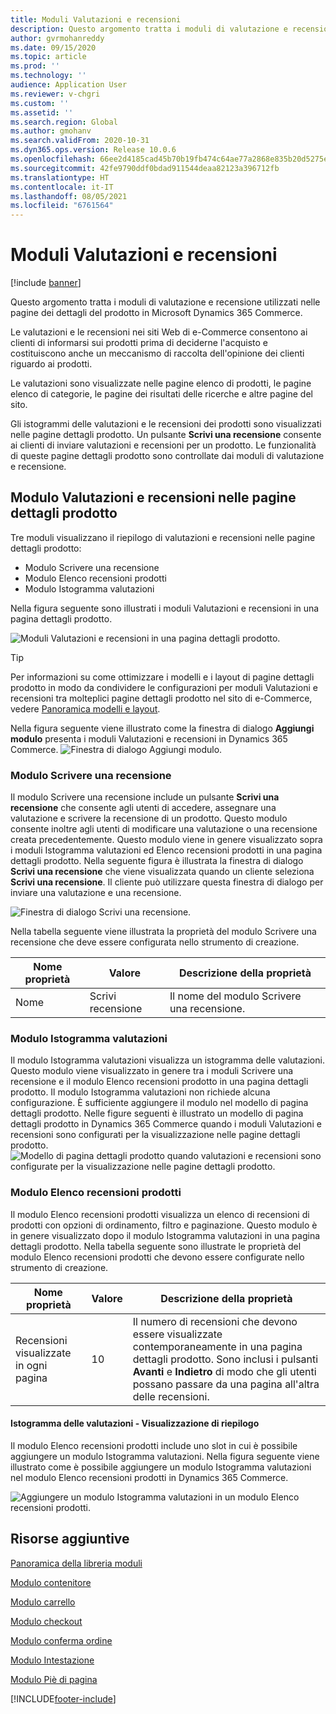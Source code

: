 ```yaml
---
title: Moduli Valutazioni e recensioni
description: Questo argomento tratta i moduli di valutazione e recensione utilizzati nelle pagine dei dettagli del prodotto in Microsoft Dynamics 365 Commerce.
author: gvrmohanreddy
ms.date: 09/15/2020
ms.topic: article
ms.prod: ''
ms.technology: ''
audience: Application User
ms.reviewer: v-chgri
ms.custom: ''
ms.assetid: ''
ms.search.region: Global
ms.author: gmohanv
ms.search.validFrom: 2020-10-31
ms.dyn365.ops.version: Release 10.0.6
ms.openlocfilehash: 66ee2d4185cad45b70b19fb474c64ae77a2868e835b20d5275e21610c0150370
ms.sourcegitcommit: 42fe9790ddf0bdad911544deaa82123a396712fb
ms.translationtype: HT
ms.contentlocale: it-IT
ms.lasthandoff: 08/05/2021
ms.locfileid: "6761564"
---
```

# <a name="ratings-and-reviews-modules"></a>Moduli Valutazioni e recensioni

[!include [banner](includes/banner.md)]

Questo argomento tratta i moduli di valutazione e recensione utilizzati nelle pagine dei dettagli del prodotto in Microsoft Dynamics 365 Commerce.

Le valutazioni e le recensioni nei siti Web di e-Commerce consentono ai clienti di informarsi sui prodotti prima di deciderne l'acquisto e costituiscono anche un meccanismo di raccolta dell'opinione dei clienti riguardo ai prodotti. 

Le valutazioni sono visualizzate nelle pagine elenco di prodotti, le pagine elenco di categorie, le pagine dei risultati delle ricerche e altre pagine del sito. 

Gli istogrammi delle valutazioni e le recensioni dei prodotti sono visualizzati nelle pagine dettagli prodotto. Un pulsante **Scrivi una recensione** consente ai clienti di inviare valutazioni e recensioni per un prodotto. Le funzionalità di queste pagine dettagli prodotto sono controllate dai moduli di valutazione e recensione.

## <a name="ratings-and-reviews-modules-on-pdps"></a>Modulo Valutazioni e recensioni nelle pagine dettagli prodotto 

Tre moduli visualizzano il riepilogo di valutazioni e recensioni nelle pagine dettagli prodotto:
- Modulo Scrivere una recensione
- Modulo Elenco recensioni prodotti
- Modulo Istogramma valutazioni
 
Nella figura seguente sono illustrati i moduli Valutazioni e recensioni in una pagina dettagli prodotto.

![Moduli Valutazioni e recensioni in una pagina dettagli prodotto.](media/rnr-eCommerce-pdp-reviews-modules_design.png)

> [!TIP] 
> Per informazioni su come ottimizzare i modelli e i layout di pagine dettagli prodotto in modo da condividere le configurazioni per moduli Valutazioni e recensioni tra molteplici pagine dettagli prodotto nel sito di e-Commerce, vedere [Panoramica modelli e layout](templates-layouts-overview.md).

Nella figura seguente viene illustrato come la finestra di dialogo **Aggiungi modulo** presenta i moduli Valutazioni e recensioni in Dynamics 365 Commerce.
![Finestra di dialogo Aggiungi modulo.](media/rnr-eCommerce-pdp-adding-rnr-modules.png)

### <a name="write-review-module"></a>Modulo Scrivere una recensione

Il modulo Scrivere una recensione include un pulsante **Scrivi una recensione** che consente agli utenti di accedere, assegnare una valutazione e scrivere la recensione di un prodotto. Questo modulo consente inoltre agli utenti di modificare una valutazione o una recensione creata precedentemente. Questo modulo viene in genere visualizzato sopra i moduli Istogramma valutazioni ed Elenco recensioni prodotti in una pagina dettagli prodotto.
Nella seguente figura è illustrata la finestra di dialogo **Scrivi una recensione** che viene visualizzata quando un cliente seleziona **Scrivi una recensione**. Il cliente può utilizzare questa finestra di dialogo per inviare una valutazione e una recensione.

![Finestra di dialogo Scrivi una recensione.](media/rnr-eCommerce-write-review-module.png)

Nella tabella seguente viene illustrata la proprietà del modulo Scrivere una recensione che deve essere configurata nello strumento di creazione.

| Nome proprietà | Valore        | Descrizione della proprietà                 |
|---------------|--------------|--------------------------------------|
| Nome          | Scrivi recensione | Il nome del modulo Scrivere una recensione. |

### <a name="ratings-histogram-module"></a>Modulo Istogramma valutazioni

Il modulo Istogramma valutazioni visualizza un istogramma delle valutazioni. Questo modulo viene visualizzato in genere tra i moduli Scrivere una recensione e il modulo Elenco recensioni prodotto in una pagina dettagli prodotto.
Il modulo Istogramma valutazioni non richiede alcuna configurazione. È sufficiente aggiungere il modulo nel modello di pagina dettagli prodotto. Nelle figure seguenti è illustrato un modello di pagina dettagli prodotto in Dynamics 365 Commerce quando i moduli Valutazioni e recensioni sono configurati per la visualizzazione nelle pagine dettagli prodotto.
![Modello di pagina dettagli prodotto quando valutazioni e recensioni sono configurate per la visualizzazione nelle pagine dettagli prodotto.](media/rnr-eCommerce-pdp-reviews-modules.png)

### <a name="product-reviews-list-module"></a>Modulo Elenco recensioni prodotti

Il modulo Elenco recensioni prodotti visualizza un elenco di recensioni di prodotti con opzioni di ordinamento, filtro e paginazione. Questo modulo è in genere visualizzato dopo il modulo Istogramma valutazioni in una pagina dettagli prodotto.
Nella tabella seguente sono illustrate le proprietà del modulo Elenco recensioni prodotti che devono essere configurate nello strumento di creazione.

| Nome proprietà              | Valore | Descrizione della proprietà |
|----------------------------|-------| ---------------------|
| Recensioni visualizzate in ogni pagina | 10    | Il numero di recensioni che devono essere visualizzate contemporaneamente in una pagina dettagli prodotto. Sono inclusi i pulsanti **Avanti** e **Indietro** di modo che gli utenti possano passare da una pagina all'altra delle recensioni. |

#### <a name="ratings-histogram--summary-view"></a>Istogramma delle valutazioni - Visualizzazione di riepilogo

Il modulo Elenco recensioni prodotti include uno slot in cui è possibile aggiungere un modulo Istogramma valutazioni. Nella figura seguente viene illustrato come è possibile aggiungere un modulo Istogramma valutazioni nel modulo Elenco recensioni prodotti in Dynamics 365 Commerce.

![Aggiungere un modulo Istogramma valutazioni in un modulo Elenco recensioni prodotti.](media/rnr-eCommerce-pdp-rating-histogram-summary.png)

## <a name="additional-resources"></a>Risorse aggiuntive

[Panoramica della libreria moduli](starter-kit-overview.md)

[Modulo contenitore](add-container-module.md)

[Modulo carrello](add-cart-module.md)

[Modulo checkout](add-checkout-module.md)

[Modulo conferma ordine](order-confirmation-module.md)

[Modulo Intestazione](author-header-module.md)

[Modulo Piè di pagina](author-footer-module.md)


[!INCLUDE[footer-include](../includes/footer-banner.md)]